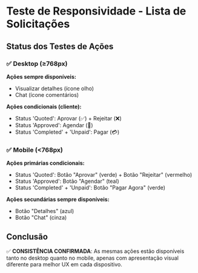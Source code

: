 # Teste de Responsividade - Lista de Solicitações

## Status dos Testes de Ações

### ✅ Desktop (≥768px)

**Ações sempre disponíveis:**

- Visualizar detalhes (ícone olho)
- Chat (ícone comentários)

**Ações condicionais (cliente):**

- Status 'Quoted': Aprovar (✅) + Rejeitar (❌)
- Status 'Approved': Agendar (📅)
- Status 'Completed' + 'Unpaid': Pagar (💳)

### ✅ Mobile (<768px)

**Ações primárias condicionais:**

- Status 'Quoted': Botão "Aprovar" (verde) + Botão "Rejeitar" (vermelho)
- Status 'Approved': Botão "Agendar" (teal)
- Status 'Completed' + 'Unpaid': Botão "Pagar Agora" (verde)

**Ações secundárias sempre disponíveis:**

- Botão "Detalhes" (azul)
- Botão "Chat" (cinza)

## Conclusão

✅ **CONSISTÊNCIA CONFIRMADA**: As mesmas ações estão disponíveis tanto no desktop quanto no mobile, apenas com apresentação visual diferente para melhor UX em cada dispositivo.
